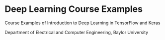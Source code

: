 # Deep Learning Course Examples
Course Examples of Introduction to Deep Learning in TensorFlow and Keras

Department of Electrical and Computer Engineering, Baylor University
